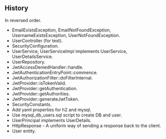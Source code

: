 History
-------
In reversed order.

* EmailExistsException, EmailNotFoundException, UsernameExistsException, UserNotFoundException.
* UserController (for test).
* SecurityConfiguration.
* UserService, UserServiceImpl implements UserService, UserDetailsService.
* UserRepository.
* JwtAccessDeniedHandler::handle.
* JwtAuthenticationEntryPoint::commence.
* JwtAuthorizationFilter::doFilterInternal.
* JwtProvider::isTokenValid.
* JwtProvider::getAuthentication.
* JwtProvider::getAuthorities.
* JwtProvider::generateJwtToken.
* SecurityConstants.
* Add yaml properties for h2 and mysql.
* Use mysql_db_users.sql script to create DB and user.
* UserPrincipal implements UserDetails.
* HttpResponse - A uniform way of sending a response back to the client.
* User entity.
